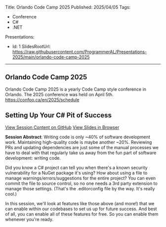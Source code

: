 Title: Orlando Code Camp 2025
Published: 2025/04/05
Tags:

- Conference
- C#
- .NET

Presentations:
- Id: 1
  SlidesRootUrl: https://raw.githubusercontent.com/ProgrammerAL/Presentations-2025/main/orlando-code-camp-2025

---

## Orlando Code Camp 2025

Orlando Code Camp 2025 is a yearly Code Camp style conference in Orlando. The 2025 conference was held on April 5th. https://confoo.ca/en/2025/schedule


## Setting Up Your C# Pit of Success

<div class="post-multiple-links-div">
  <a class="post-session-content-link" target="_blank" href="https://github.com/ProgrammerAL/Presentations-2025/tree/main/orlando-code-camp-2025">View Session Content on GitHub</a>
  <a class="post-view-session-content-link" href="/posts/20250405_OrlandoCodeCamp2025/slides/1">View Slides in Browser</a>
</div>

__Session Abstract__: 
Writing code is only ~40% of software development work. Maintaining high-quality code is maybe another ~20%. Reviewing PRs and updating dependencies are just some of the manual processes we have to deal with that regularly take us away from the fun part of software development: writing code.

Did you know a C# project can tell you when there's a known security vulnerability for a NuGet package it's using? How about using a file to manage warnings/errors/suggestions for the entire project? You can even commit the file to source control, so no one needs a 3rd party extension to manage those settings. (That's the .editorconfig file by the way. It's really cool.)

In this session, we'll look at features like those above (and more!) that we can enable within our codebases to set us up for future success. And best of all, you can enable all of these features for free. So you can enable them whenever you're ready.

